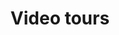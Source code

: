 ---
lang: en
layout: site
permalink: /video-tours/
redirect_to: https://doc.qubes-os.org/en/latest/introduction/video-tours.html
ref: 226
title: Video tours
---